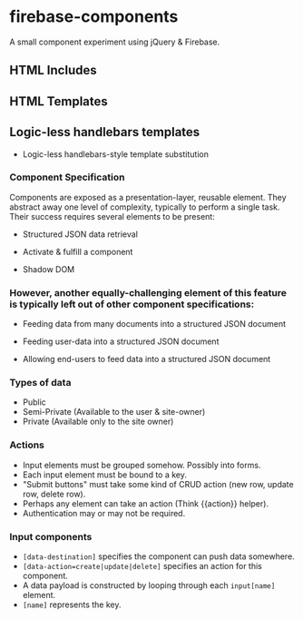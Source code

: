 # firebase-components

A small component experiment using jQuery & Firebase.

## HTML Includes

## HTML Templates

## Logic-less handlebars templates
- Logic-less handlebars-style template substitution


### Component Specification
Components are exposed as a presentation-layer, reusable element. They abstract away one level of complexity, typically to perform a single task. Their success requires several elements to be present:

- Structured JSON data retrieval

- Activate & fulfill a component

- Shadow DOM

### However, another equally-challenging element of this feature is typically left out of other component specifications:

- Feeding data from many documents into a structured JSON document

- Feeding user-data into a structured JSON document

- Allowing end-users to feed data into a structured JSON document

### Types of data
- Public
- Semi-Private (Available to the user & site-owner)
- Private (Available only to the site owner)

### Actions
- Input elements must be grouped somehow. Possibly into forms.
- Each input element must be bound to a key.
- "Submit buttons" must take some kind of CRUD action (new row, update row, delete row).
- Perhaps any element can take an action (Think {{action}} helper).
- Authentication may or may not be required.

### Input components
- `[data-destination]` specifies the component can push data somewhere.
- `[data-action=create|update|delete]` specifies an action for this component.
- A data payload is constructed by looping through each `input[name]` element.
- `[name]` represents the key.